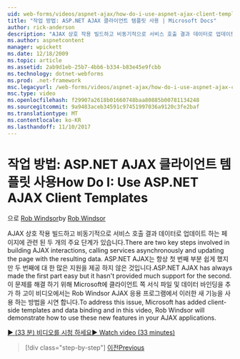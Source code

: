 ```yaml
---
uid: web-forms/videos/aspnet-ajax/how-do-i-use-aspnet-ajax-client-templates
title: "작업 방법: ASP.NET AJAX 클라이언트 템플릿 사용 | Microsoft Docs"
author: rick-anderson
description: "AJAX 상호 작용 빌드하고 비동기적으로 서비스 호출 결과 데이터로 업데이트 하는 페이지에 관련 된 두 개의 주요 단계가 있습니다. ASP.NET AJAX h 중..."
ms.author: aspnetcontent
manager: wpickett
ms.date: 12/18/2009
ms.topic: article
ms.assetid: 2ab9d1eb-25b7-4bb6-b334-b83e45e9fcbb
ms.technology: dotnet-webforms
ms.prod: .net-framework
msc.legacyurl: /web-forms/videos/aspnet-ajax/how-do-i-use-aspnet-ajax-client-templates
msc.type: video
ms.openlocfilehash: f29907a2618b01660748baa80885b00781134248
ms.sourcegitcommit: 9a9483aceb34591c97451997036a9120c3fe2baf
ms.translationtype: MT
ms.contentlocale: ko-KR
ms.lasthandoff: 11/10/2017
---
```

<a name="how-do-i-use-aspnet-ajax-client-templates"></a><span data-ttu-id="53870-104">작업 방법: ASP.NET AJAX 클라이언트 템플릿 사용</span><span class="sxs-lookup"><span data-stu-id="53870-104">How Do I: Use ASP.NET AJAX Client Templates</span></span>
====================
<span data-ttu-id="53870-105">으로 [Rob Windsor](https://twitter.com/robwindsor)</span><span class="sxs-lookup"><span data-stu-id="53870-105">by [Rob Windsor](https://twitter.com/robwindsor)</span></span>

<span data-ttu-id="53870-106">AJAX 상호 작용 빌드하고 비동기적으로 서비스 호출 결과 데이터로 업데이트 하는 페이지에 관련 된 두 개의 주요 단계가 있습니다.</span><span class="sxs-lookup"><span data-stu-id="53870-106">There are two key steps involved in building AJAX interactions, calling services asynchronously and updating the page with the resulting data.</span></span> <span data-ttu-id="53870-107">ASP.NET AJAX는 항상 첫 번째 부분 쉽게 했지만 두 번째에 대 한 많은 지원을 제공 하지 않은 것입니다.</span><span class="sxs-lookup"><span data-stu-id="53870-107">ASP.NET AJAX has always made the first part easy but it hasn't provided much support for the second.</span></span> <span data-ttu-id="53870-108">이 문제를 해결 하기 위해 Microsoft에 클라이언트 쪽 서식 파일 및 데이터 바인딩을 추가 하 고이 비디오에서는 Rob Windsor AJAX 응용 프로그램에서 이러한 새 기능을 사용 하는 방법을 시연 합니다.</span><span class="sxs-lookup"><span data-stu-id="53870-108">To address this issue, Microsoft has added client-side templates and data binding and in this video, Rob Windsor will demonstrate how to use these new features in your AJAX applications.</span></span>

[<span data-ttu-id="53870-109">&#9654; (33 분) 비디오를 시청 하세요</span><span class="sxs-lookup"><span data-stu-id="53870-109">&#9654; Watch video (33 minutes)</span></span>](https://channel9.msdn.com/Blogs/ASP-NET-Site-Videos/how-do-i-use-aspnet-ajax-client-templates)

>[!div class="step-by-step"]
[<span data-ttu-id="53870-110">이전</span><span class="sxs-lookup"><span data-stu-id="53870-110">Previous</span></span>](how-do-i-customize-error-handling-for-the-aspnet-ajax-updatepanel.md)
